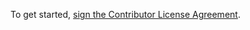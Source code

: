 To get started, <a href="https://www.clahub.com/agreements/Alluxio/alluxio">sign the Contributor License Agreement</a>.
